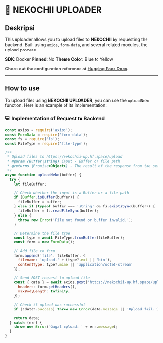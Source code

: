 # 📁 NEKOCHII UPLOADER

## Deskripsi

This uploader allows you to upload files to **NEKOCHII** by requesting the backend. Built using `axios`, `form-data`, and several related modules, the upload process

**SDK**: Docker 
**Pinned**: No 
**Theme Color**: Blue to Yellow

Check out the configuration reference at [Hugging Face Docs](https://huggingface.co/docs/hub/spaces-config-reference).

---

## How to use

To upload files using **NEKOCHII UPLOADER**, you can use the `uploadNeko` function. Here is an example of its implementation:

### 💻 **Implementation of Request to Backend**

```javascript
const axios = require('axios');
const FormData = require('form-data');
const fs = require('fs');
const FileType = require('file-type');

/**
 * Upload files to https://nekochii-up.hf.space/upload
 * @param {Buffer|string} input - Buffer or file path
 * @returns {Promise<Object>} - The result of the response from the server
 */
async function uploadNeko(buffer) {
  try {
    let fileBuffer;

    // Check whether the input is a Buffer or a file path
    if (Buffer.isBuffer(buffer)) {
      fileBuffer = buffer;
    } else if (typeof buffer === 'string' && fs.existsSync(buffer)) {
      fileBuffer = fs.readFileSync(buffer);
    } else {
      throw new Error('File not found or buffer invalid.');
    }

    // Determine the file type
    const type = await FileType.fromBuffer(fileBuffer);
    const form = new FormData();

    // Add file to form
    form.append('file', fileBuffer, {
      filename: 'upload.' + (type?.ext || 'bin'),
      contentType: type?.mime || 'application/octet-stream'
    });

    // Send POST request to upload file
    const { data } = await axios.post('https://nekochii-up.hf.space/upload', form, {
      headers: form.getHeaders(),
      maxBodyLength: Infinity,
    });

    // Check if upload was successful
    if (!data?.success) throw new Error(data.message || 'Upload fail.');

    return data;
  } catch (err) {
    throw new Error('Gagal upload: ' + err.message);
  }
}